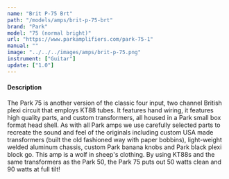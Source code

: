 ```yaml
---
name: "Brit P-75 Brt"
path: "/models/amps/brit-p-75-brt"
brand: "Park"
model: "75 (normal bright)"
url: "https://www.parkamplifiers.com/park-75-1"
manual: ""
image: "../../../images/amps/brit-p-75.png"
instrument: ["Guitar"]
update: ["1.0"]
---
```

#### Description
The Park 75 is another version of the classic four input, two channel British plexi circuit that employs KT88 tubes. It features hand wiring, it features high quality parts, and custom transformers, all housed in a Park small box format head shell. As with all Park amps we use carefully selected parts to recreate the sound and feel of the originals including custom USA made transformers (built the old fashioned way with paper bobbins), light-weight welded aluminum chassis, custom Park banana knobs and Park black plexi block go. This amp is a wolf in sheep's clothing. By using KT88s and the same transformers as the Park 50, the Park 75 puts out 50 watts clean and 90 watts at full tilt!